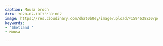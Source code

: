 ```yaml
---
caption: Mousa broch
date: 2020-07-10T23:00:00Z
image: https://res.cloudinary.com/dhat0b0ey/image/upload/v1594638530/portfolio/latestimages/IMG_7918_emnp4v.jpg
keywords:
- 'Shetland '
- Mousa

---
```


